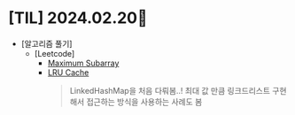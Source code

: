 # [TIL] 2024.02.20📒

  * [알고리즘 풀기]
    * [Leetcode]
      * [Maximum Subarray](https://github.com/elephant97/Algorithm/blob/main/Leetcode/Java/Medium/Maximum%20Subarray.java)
      * [LRU Cache](https://github.com/elephant97/Algorithm/blob/main/Leetcode/Java/Medium/LRU%20Cache.java)
        > LinkedHashMap을 처음 다뤄봄..! 최대 값 만큼 링크드리스트 구현해서 접근하는 방식을 사용하는 사례도 봄 
